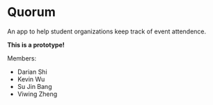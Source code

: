 # Quorum

An app to help student organizations keep track of event attendence.

__This is a prototype!__


Members:
 - Darian Shi
 - Kevin Wu
 - Su Jin Bang
 - Viwing Zheng